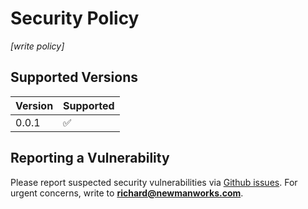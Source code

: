 # Security Policy

_[write policy]_

## Supported Versions

| Version | Supported          |
| ------- | ------------------ |
| 0.0.1   | :white_check_mark: |

## Reporting a Vulnerability

Please report suspected security vulnerabilities via
[Github issues][def].
For urgent concerns, write to
**[richard@newmanworks.com](mailto:richard@newmanworks.com)**.

[def]: https://github.com/rdnewman/routs/issues
